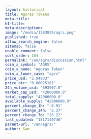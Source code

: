 ```yaml
---
layout: historical
title: Agoras Tokens
meta-title: 
h1-title: 
meta-description: 
image: "/media/1383839/agrs.png"
published: true
allow_search_engine: false
sitemap: false
enable_comment: false
sort_order: 164
permalink: "/en/agrs/discussion.html"
coin_a_symbol: "AGRS"
coin_a_name: "Agoras Token"
coin_a_lower_case: "agrs"
price_usd: "2.94933"
price_btc: "0.00025101"
24h_volume_usd: "693907.0"
market_cap_usd: "42000000.0"
total_supply: "42000000.0"
available_supply: "42000000.0"
percent_change_1h: "-0.91"
percent_change_24h: "2.37"
percent_change_7d: "26.22"
last_updated: "1517140746"
parent-url: "/en/agrs/"
author: Sam
---
```


